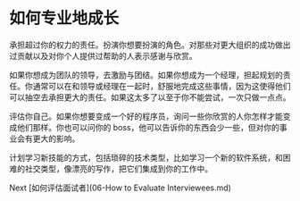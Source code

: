 # 如何专业地成长

承担超过你的权力的责任。扮演你想要扮演的角色。对那些对更大组织的成功做出过贡献以及对你个人提供过帮助的人表示感谢与欣赏。

如果你想成为团队的领导，去激励与团结。如果你想成为一个经理，担起规划的责任。你通常可以在和领导或经理在一起时，舒服地完成这些事情，因为这使得他们可以抽空去承担更大的责任。如果这太多了以至于你不能尝试，一次只做一点点。

评估你自己。如果你想要变成一个好的程序员，询问一些你欣赏的人你怎样才能变成他们那样。你也可以问你的 boss，他可以告诉你的东西会少一些，但对你的事业会有更大的影响。

计划学习新技能的方式，包括琐碎的技术类型，比如学习一个新的软件系统，和困难的社交类型，像漂亮的写作，把它们集成到你的工作中。

Next [如何评估面试者](06-How to Evaluate Interviewees.md)
